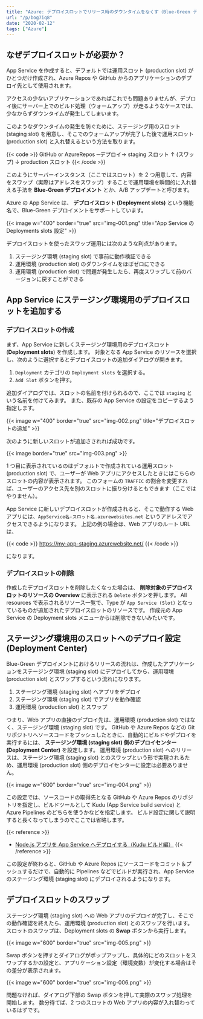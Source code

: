 ```yaml
---
title: "Azure: デプロイスロットでリリース時のダウンタイムをなくす（Blue-Green デプロイメント）"
url: "/p/bog7iq8"
date: "2020-02-12"
tags: ["Azure"]
---
```


なぜデプロイスロットが必要か？
----

App Service を作成すると、デフォルトでは運用スロット (production slot) がひとつだけ作成され、Azure Repos や GitHub からのアプリケーションのデプロイ先として使用されます。

アクセスの少ないアプリケーションであればこれでも問題ありませんが、デプロイ後にサーバー上でのビルド処理（ウォームアップ）が走るようなケースでは、少なからずダウンタイムが発生してしまいます。

このようなダウンタイムの発生を防ぐために、ステージング用のスロット (staging slot) を用意し、そこでのウォームアップが完了した後で運用スロット (production slot) と入れ替えるという方法を取ります。

{{< code >}}
GitHub or
AzureRepos  ─デプロイ→  staging スロット
                            ↑
                         (スワップ)
                            ↓
                        production スロット
{{< /code >}}

このようにサーバーインスタンス（ここではスロット）を 2 つ用意して、内容をスワップ（実際はアドレスをスワップ）することで運用環境を瞬間的に入れ替える手法を **Blue-Green デプロイメント** とか、A/B アップデートと呼びます。

Azure の App Service は、 **デプロイスロット (Deployment slots)** という機能名で、Blue-Green デプロイメントをサポートしています。

{{< image w="400" border="true" src="img-001.png" title="App Service の Deployments slots 設定" >}}

デプロイスロットを使ったスワップ運用には次のような利点があります。

1. ステージング環境 (staging slot) で事前に動作検証できる
2. 運用環境 (production slot) のダウンタイムをほぼゼロにできる
3. 運用環境 (production slot) で問題が発生したら、再度スワップして前のバージョンに戻すことができる


App Service にステージング環境用のデプロイスロットを追加する
----

### デプロイスロットの作成

まず、App Service に新しくステージング環境用のデプロイスロット (**Deployment slots**) を作成します。
対象となる App Service のリソースを選択し、次のように選択するとデプロイスロットの追加ダイアログが開きます。

1. `Deployment` カテゴリの `Deployment slots` を選択する。
2. `Add Slot` ボタンを押す。

追加ダイアログでは、スロットの名前を付けられるので、ここでは `staging` という名前を付けてみます。
また、既存の App Service の設定をコピーするよう指定します。

{{< image w="400" border="true" src="img-002.png" title="デプロイスロットの追加" >}}

次のように新しいスロットが追加さされれば成功です。

{{< image border="true" src="img-003.png" >}}

1 つ目に表示されているのはデフォルトで作成されている運用スロット (production slot) で、ユーザーが Web アプリにアクセスしたときにはこちらのスロットの内容が表示されます。
このフォームの `TRAFFIC` の割合を変更すれば、ユーザーのアクセス先を別のスロットに振り分けるともできます（ここではやりません）。

App Service に新しいデプロイスロットが作成されると、そこで動作する Web アプリには、`AppService名-スロット名.azurewebsites.net` というアドレスでアクセスできるようになります。
上記の例の場合は、Web アプリのルート URL は、

{{< code >}}
https://my-app-staging.azurewebsite.net/
{{< /code >}}

になります。

### デプロイスロットの削除

作成したデプロイスロットを削除したくなった場合は、 **削除対象のデプロイスロットのリソースの Overview** に表示される `Delete` ボタンを押します。
All resources で表示されるリソース一覧で、Type が `App Service (Slot)` となっているものが追加されたデプロイスロットのリソースです。
作成元の App Service の Deployment slots メニューからは削除できないみたいです。


ステージング環境用のスロットへのデプロイ設定 (Deployment Center)
----

Blue-Green デプロイメントにおけるリリースの流れは、作成したアプリケーションをステージング環境 (staging slot) にデプロイしてから、運用環境 (production slot) とスワップするという流れになります。

1. ステージング環境 (staging slot) へアプリをデプロイ
2. ステージング環境 (staging slot) でアプリを動作確認
3. 運用環境 (production slot) とスワップ

つまり、Web アプリの直接のデプロイ先は、運用環境 (production slot) ではなく、ステージング環境 (staging slot) です。
GitHub や Azure Repos などの Git リポジトリへソースコードをプッシュしたときに、自動的にビルドやデプロイを実行するには、 **ステージング環境 (staging slot) 側のデプロイセンター (Deployment Center)** を設定します。
運用環境 (production slot) へのリリースは、ステージング環境 (staging slot) とのスワップという形で実現されるため、運用環境 (production slot) 側のデプロイセンターに設定は必要ありません。

{{< image w="600" border="true" src="img-004.png" >}}

この設定では、ソースコードの取得先となる GitHub や Azure Repos のリポジトリを指定し、ビルドツールとして Kudu (App Service build service) と Azure Pipelines のどちらを使うかなどを指定します。
ビルド設定に関して説明すると長くなってしまうのでここでは省略します。

{{< reference >}}
- [Node.js アプリを App Service へデプロイする（Kudu ビルド編）](/p/wx3fvib/)
{{< /reference >}}

この設定が終わると、GitHub や Azure Repos にソースコードをコミット＆プッシュするだけで、自動的に Pipelines などでビルドが実行され、App Service のステージング環境 (staging slot) にデプロイされるようになります。


デプロイスロットのスワップ
----

ステージング環境 (staging slot) への Web アプリのデプロイが完了し、そこでの動作確認を終えたら、運用環境 (production slot) とのスワップを行います。
スロットのスワップは、Deployment slots の **Swap** ボタンから実行します。

{{< image w="600" border="true" src="img-005.png" >}}

Swap ボタンを押すとダイアログがポップアップし、具体的にどのスロットをスワップするかの設定と、アプリケーション設定（環境変数）が変化する場合はその差分が表示されます。

{{< image w="600" border="true" src="img-006.png" >}}

問題なければ、ダイアログ下部の Swap ボタンを押して実際のスワップ処理を開始します。
数分待てば、2 つのスロットの Web アプリの内容が入れ替わっているはずです。

